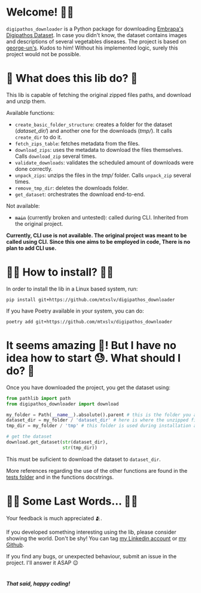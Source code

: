 # Welcome! 👋👋

`digipathos_downloader` is a Python package for downloading [Embrapa's Digipathos Dataset](https://www.digipathos-rep.cnptia.embrapa.br/). In case you didn't know, the dataset contains images and descriptions of several vegetables diseases. The project is based on [george-un's](https://github.com/georg-un/digipathos-plant-disease-img-db-downloader). Kudos to him! Without his implemented logic, surely this project would not be possible.

# 🤔 What does this lib do? 🤔

This lib is capable of fetching the original zipped files paths, and download and unzip them.

Available functions:
- `create_basic_folder_structure`: creates a folder for the dataset (*dataset_dir/*) and another one for the downloads (_tmp/_). It calls `create_dir` to do it.
- `fetch_zips_table`: fetches metadata from the files.
- `download_zips`: uses the metadata to download the files themselves. Calls `download_zip` several times.
- `validate_downloads`: validates the scheduled amount of downloads were done correctly.
- `unpack_zips`: unzips the files in the _tmp/_ folder. Calls `unpack_zip` several times.
- `remove_tmp_dir`: deletes the downloads folder.
- `get_dataset`: orchestrates the download end-to-end.

Not available:
- ~~`main`~~ (currently broken and untested): called during CLI. Inherited from the original project.

**Currently, CLI use is not available. The original project was meant to be called using CLI. Since this one aims to be employed in code, There is no plan to add CLI use.**

#  👩‍💻 How to install? 👨‍💻

In order to install the lib in a Linux based system, run:

```shell
pip install git+https://github.com/mtxslv/digipathos_downloader
```

If you have Poetry available in your system, you can do:

```shell
poetry add git+https://github.com/mtxslv/digipathos_downloader
```

# It seems amazing 🤩! But I have no idea how to start 😓. What should I do? 🧐

Once you have downloaded the project, you get the dataset using:

```python
from pathlib import path
from digipathos_downloader import download

my_folder = Path(__name__).absolute().parent # this is the folder you are in
dataset_dir = my_folder / 'dataset_dir' # here is where the unzipped files will be 
tmp_dir = my_folder / 'tmp' # this folder is used during installation and deleted once it is over

# get the dataset
download.get_dataset(str(dataset_dir),
                     str(tmp_dir))
```

This must be suficient to download the dataset to ```dataset_dir```.

More references regarding the use of the other functions are found in the [tests folder](./tests/) and in the functions docstrings.

# ✍🏼 Some Last Words... ✍🏼

Your feedback is much appreciated 🫂.

If you developed something interesting using the lib, please consider showing the world. Don't be shy! You can tag [my Linkedin account](https://www.linkedin.com/in/mateus-assis-013a46140/) or [my Github](https://github.com/mtxslv/).

If you find any bugs, or unexpected behaviour, submit an issue in the project. I'll answer it ASAP 😉

#
**_That said, happy coding!_**